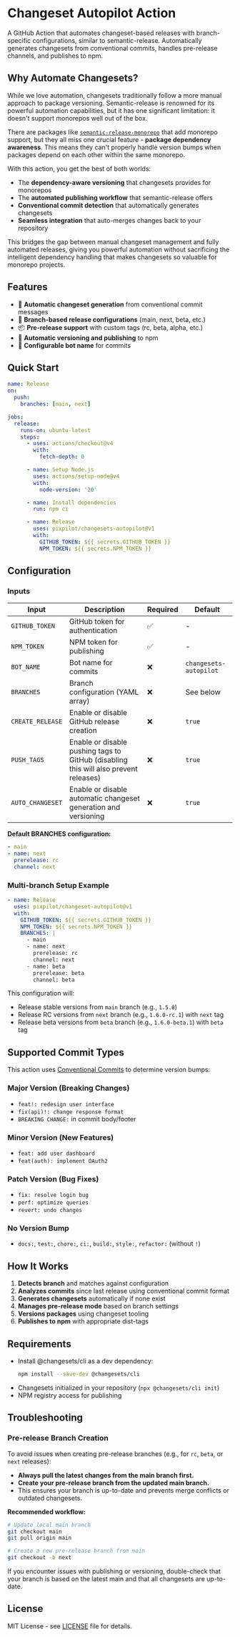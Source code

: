 # Changeset Autopilot Action

A GitHub Action that automates changeset-based releases with branch-specific configurations, similar to semantic-release. Automatically generates changesets from conventional commits, handles pre-release channels, and publishes to npm.

## Why Automate Changesets?

While we love automation, changesets traditionally follow a more manual approach to package versioning. Semantic-release is renowned for its powerful automation capabilities, but it has one significant limitation: it doesn't support monorepos well out of the box.

There are packages like [`semantic-release-monorepo`](https://www.npmjs.com/package/semantic-release-monorepo) that add monorepo support, but they all miss one crucial feature - **package dependency awareness**. This means they can't properly handle version bumps when packages depend on each other within the same monorepo.

With this action, you get the best of both worlds:

- The **dependency-aware versioning** that changesets provides for monorepos
- The **automated publishing workflow** that semantic-release offers
- **Conventional commit detection** that automatically generates changesets
- **Seamless integration** that auto-merges changes back to your repository

This bridges the gap between manual changeset management and fully automated releases, giving you powerful automation without sacrificing the intelligent dependency handling that makes changesets so valuable for monorepo projects.

## Features

- 🚀 **Automatic changeset generation** from conventional commit messages
- 🌿 **Branch-based release configurations** (main, next, beta, etc.)
- 📦 **Pre-release support** with custom tags (rc, beta, alpha, etc.)
- 🔄 **Automatic versioning and publishing** to npm
- 🤖 **Configurable bot name** for commits

## Quick Start

```yaml
name: Release
on:
  push:
    branches: [main, next]

jobs:
  release:
    runs-on: ubuntu-latest
    steps:
      - uses: actions/checkout@v4
        with:
          fetch-depth: 0

      - name: Setup Node.js
        uses: actions/setup-node@v4
        with:
          node-version: '20'

      - name: Install dependencies
        run: npm ci

      - name: Release
        uses: pixpilot/changesets-autopilot@v1
        with:
          GITHUB_TOKEN: ${{ secrets.GITHUB_TOKEN }}
          NPM_TOKEN: ${{ secrets.NPM_TOKEN }}
```

## Configuration

### Inputs

| Input            | Description                                                                          | Required | Default                |
| ---------------- | ------------------------------------------------------------------------------------ | -------- | ---------------------- |
| `GITHUB_TOKEN`   | GitHub token for authentication                                                      | ✅       | -                      |
| `NPM_TOKEN`      | NPM token for publishing                                                             | ✅       | -                      |
| `BOT_NAME`       | Bot name for commits                                                                 | ❌       | `changesets-autopilot` |
| `BRANCHES`       | Branch configuration (YAML array)                                                    | ❌       | See below              |
| `CREATE_RELEASE` | Enable or disable GitHub release creation                                            | ❌       | `true`                 |
| `PUSH_TAGS`      | Enable or disable pushing tags to GitHub (disabling this will also prevent releases) | ❌       | `true`                 |
| `AUTO_CHANGESET` | Enable or disable automatic changeset generation and versioning                      | ❌       | `true`                 |

**Default BRANCHES configuration:**

```yaml
- main
- name: next
  prerelease: rc
  channel: next
```

### Multi-branch Setup Example

```yaml
- name: Release
  uses: pixpilot/changeset-autopilot@v1
  with:
    GITHUB_TOKEN: ${{ secrets.GITHUB_TOKEN }}
    NPM_TOKEN: ${{ secrets.NPM_TOKEN }}
    BRANCHES: |
      - main
      - name: next
        prerelease: rc
        channel: next
      - name: beta
        prerelease: beta
        channel: beta
```

This configuration will:

- Release stable versions from `main` branch (e.g., `1.5.0`)
- Release RC versions from `next` branch (e.g., `1.6.0-rc.1`) with `next` tag
- Release beta versions from `beta` branch (e.g., `1.6.0-beta.1`) with `beta` tag

## Supported Commit Types

This action uses [Conventional Commits](https://www.conventionalcommits.org/) to determine version bumps:

### Major Version (Breaking Changes)

- `feat!: redesign user interface`
- `fix(api)!: change response format`
- `BREAKING CHANGE:` in commit body/footer

### Minor Version (New Features)

- `feat: add user dashboard`
- `feat(auth): implement OAuth2`

### Patch Version (Bug Fixes)

- `fix: resolve login bug`
- `perf: optimize queries`
- `revert: undo changes`

### No Version Bump

- `docs:`, `test:`, `chore:`, `ci:`, `build:`, `style:`, `refactor:` (without `!`)

## How It Works

1. **Detects branch** and matches against configuration
2. **Analyzes commits** since last release using conventional commit format
3. **Generates changesets** automatically if none exist
4. **Manages pre-release mode** based on branch settings
5. **Versions packages** using changeset tooling
6. **Publishes to npm** with appropriate dist-tags

## Requirements

- Install @changesets/cli as a dev dependency:
  ```bash
  npm install --save-dev @changesets/cli
  ```
- Changesets initialized in your repository (`npx @changesets/cli init`)
- NPM registry access for publishing

## Troubleshooting

### Pre-release Branch Creation

To avoid issues when creating pre-release branches (e.g., for `rc`, `beta`, or `next` releases):

- **Always pull the latest changes from the main branch first.**
- **Create your pre-release branch from the updated main branch.**
- This ensures your branch is up-to-date and prevents merge conflicts or outdated changesets.

**Recommended workflow:**

```bash
# Update local main branch
git checkout main
git pull origin main

# Create a new pre-release branch from main
git checkout -b next
```

If you encounter issues with publishing or versioning, double-check that your branch is based on the latest main and that all changesets are up-to-date.

## License

MIT License - see [LICENSE](LICENSE) file for details.
